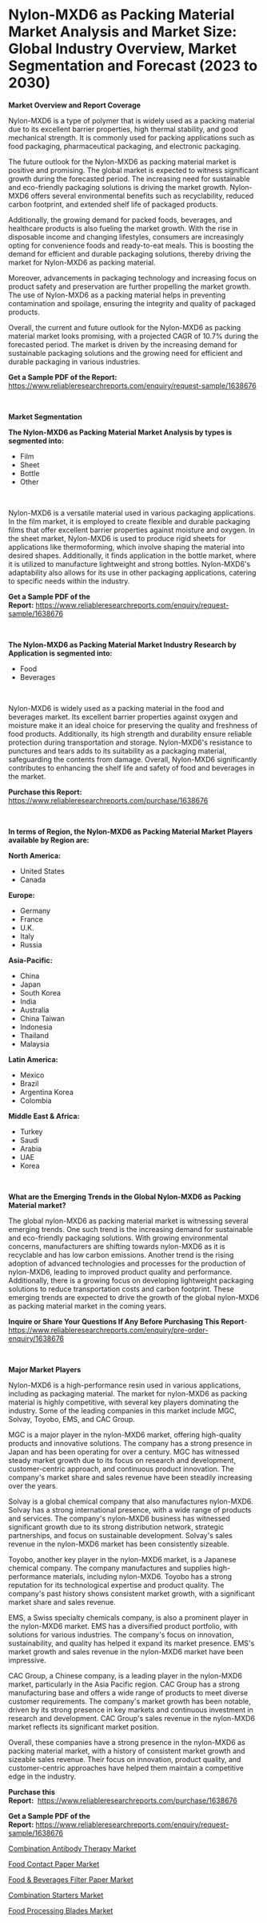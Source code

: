 <p><h1>Nylon-MXD6 as Packing Material Market Analysis and Market Size: Global Industry Overview, Market Segmentation and Forecast (2023 to 2030)</h1></p><p><strong>Market Overview and Report Coverage</strong></p>
<p><p>Nylon-MXD6 is a type of polymer that is widely used as a packing material due to its excellent barrier properties, high thermal stability, and good mechanical strength. It is commonly used for packing applications such as food packaging, pharmaceutical packaging, and electronic packaging.</p><p>The future outlook for the Nylon-MXD6 as packing material market is positive and promising. The global market is expected to witness significant growth during the forecasted period. The increasing need for sustainable and eco-friendly packaging solutions is driving the market growth. Nylon-MXD6 offers several environmental benefits such as recyclability, reduced carbon footprint, and extended shelf life of packaged products.</p><p>Additionally, the growing demand for packed foods, beverages, and healthcare products is also fueling the market growth. With the rise in disposable income and changing lifestyles, consumers are increasingly opting for convenience foods and ready-to-eat meals. This is boosting the demand for efficient and durable packaging solutions, thereby driving the market for Nylon-MXD6 as packing material.</p><p>Moreover, advancements in packaging technology and increasing focus on product safety and preservation are further propelling the market growth. The use of Nylon-MXD6 as a packing material helps in preventing contamination and spoilage, ensuring the integrity and quality of packaged products.</p><p>Overall, the current and future outlook for the Nylon-MXD6 as packing material market looks promising, with a projected CAGR of 10.7% during the forecasted period. The market is driven by the increasing demand for sustainable packaging solutions and the growing need for efficient and durable packaging in various industries.</p></p>
<p><strong>Get a Sample PDF of the Report:</strong> <a href="https://www.reliableresearchreports.com/enquiry/request-sample/1638676">https://www.reliableresearchreports.com/enquiry/request-sample/1638676</a></p>
<p>&nbsp;</p>
<p><strong>Market Segmentation</strong></p>
<p><strong>The Nylon-MXD6 as Packing Material Market Analysis by types is segmented into:</strong></p>
<p><ul><li>Film</li><li>Sheet</li><li>Bottle</li><li>Other</li></ul></p>
<p>&nbsp;</p>
<p><p>Nylon-MXD6 is a versatile material used in various packaging applications. In the film market, it is employed to create flexible and durable packaging films that offer excellent barrier properties against moisture and oxygen. In the sheet market, Nylon-MXD6 is used to produce rigid sheets for applications like thermoforming, which involve shaping the material into desired shapes. Additionally, it finds application in the bottle market, where it is utilized to manufacture lightweight and strong bottles. Nylon-MXD6's adaptability also allows for its use in other packaging applications, catering to specific needs within the industry.</p></p>
<p><strong>Get a Sample PDF of the Report:</strong>&nbsp;<a href="https://www.reliableresearchreports.com/enquiry/request-sample/1638676">https://www.reliableresearchreports.com/enquiry/request-sample/1638676</a></p>
<p>&nbsp;</p>
<p><strong>The Nylon-MXD6 as Packing Material Market Industry Research by Application is segmented into:</strong></p>
<p><ul><li>Food</li><li>Beverages</li></ul></p>
<p>&nbsp;</p>
<p><p>Nylon-MXD6 is widely used as a packing material in the food and beverages market. Its excellent barrier properties against oxygen and moisture make it an ideal choice for preserving the quality and freshness of food products. Additionally, its high strength and durability ensure reliable protection during transportation and storage. Nylon-MXD6's resistance to punctures and tears adds to its suitability as a packaging material, safeguarding the contents from damage. Overall, Nylon-MXD6 significantly contributes to enhancing the shelf life and safety of food and beverages in the market.</p></p>
<p><strong>Purchase this Report:</strong>&nbsp; <a href="https://www.reliableresearchreports.com/purchase/1638676">https://www.reliableresearchreports.com/purchase/1638676</a></p>
<p>&nbsp;</p>
<p><strong>In terms of Region, the Nylon-MXD6 as Packing Material Market Players available by Region are:</strong></p>
<p>
    <p> <strong> North America: </strong>
        <ul>
            <li>United States</li>
            <li>Canada</li>
        </ul>
        </p> 
    <p> <strong> Europe: </strong>
        <ul>
            <li>Germany</li>
            <li>France</li>
            <li>U.K.</li>
            <li>Italy</li>
            <li>Russia</li>
        </ul>
        </p> 
    <p> <strong> Asia-Pacific: </strong>
        <ul>
            <li>China</li>
            <li>Japan</li>
            <li>South Korea</li>
            <li>India</li>
            <li>Australia</li>
            <li>China Taiwan</li>
            <li>Indonesia</li>
            <li>Thailand</li>
            <li>Malaysia</li>
        </ul>
        </p> 
    <p> <strong> Latin America: </strong>
        <ul>
            <li>Mexico</li>
            <li>Brazil</li>
            <li>Argentina Korea</li>
            <li>Colombia</li>
        </ul>
        </p> 
    <p> <strong> Middle East & Africa: </strong>
        <ul>
            <li>Turkey</li>
            <li>Saudi</li>
            <li>Arabia</li>
            <li>UAE</li>
            <li>Korea</li>
        </ul>
    </p>
    </p>
<p>&nbsp;</p>
<p><strong>What are the Emerging Trends in the Global Nylon-MXD6 as Packing Material market?</strong></p>
<p><p>The global nylon-MXD6 as packing material market is witnessing several emerging trends. One such trend is the increasing demand for sustainable and eco-friendly packaging solutions. With growing environmental concerns, manufacturers are shifting towards nylon-MXD6 as it is recyclable and has low carbon emissions. Another trend is the rising adoption of advanced technologies and processes for the production of nylon-MXD6, leading to improved product quality and performance. Additionally, there is a growing focus on developing lightweight packaging solutions to reduce transportation costs and carbon footprint. These emerging trends are expected to drive the growth of the global nylon-MXD6 as packing material market in the coming years.</p></p>
<p><strong>Inquire or Share Your Questions If Any Before Purchasing This Report</strong>- <a href="https://www.reliableresearchreports.com/enquiry/pre-order-enquiry/1638676">https://www.reliableresearchreports.com/enquiry/pre-order-enquiry/1638676</a></p>
<p>&nbsp;</p>
<p><strong>Major Market Players</strong></p>
<p><p>Nylon-MXD6 is a high-performance resin used in various applications, including as packaging material. The market for nylon-MXD6 as packing material is highly competitive, with several key players dominating the industry. Some of the leading companies in this market include MGC, Solvay, Toyobo, EMS, and CAC Group.</p><p>MGC is a major player in the nylon-MXD6 market, offering high-quality products and innovative solutions. The company has a strong presence in Japan and has been operating for over a century. MGC has witnessed steady market growth due to its focus on research and development, customer-centric approach, and continuous product innovation. The company's market share and sales revenue have been steadily increasing over the years.</p><p>Solvay is a global chemical company that also manufactures nylon-MXD6. Solvay has a strong international presence, with a wide range of products and services. The company's nylon-MXD6 business has witnessed significant growth due to its strong distribution network, strategic partnerships, and focus on sustainable development. Solvay's sales revenue in the nylon-MXD6 market has been consistently sizeable.</p><p>Toyobo, another key player in the nylon-MXD6 market, is a Japanese chemical company. The company manufactures and supplies high-performance materials, including nylon-MXD6. Toyobo has a strong reputation for its technological expertise and product quality. The company's past history shows consistent market growth, with a significant market share and sales revenue.</p><p>EMS, a Swiss specialty chemicals company, is also a prominent player in the nylon-MXD6 market. EMS has a diversified product portfolio, with solutions for various industries. The company's focus on innovation, sustainability, and quality has helped it expand its market presence. EMS's market growth and sales revenue in the nylon-MXD6 market have been impressive.</p><p>CAC Group, a Chinese company, is a leading player in the nylon-MXD6 market, particularly in the Asia Pacific region. CAC Group has a strong manufacturing base and offers a wide range of products to meet diverse customer requirements. The company's market growth has been notable, driven by its strong presence in key markets and continuous investment in research and development. CAC Group's sales revenue in the nylon-MXD6 market reflects its significant market position.</p><p>Overall, these companies have a strong presence in the nylon-MXD6 as packing material market, with a history of consistent market growth and sizeable sales revenue. Their focus on innovation, product quality, and customer-centric approaches have helped them maintain a competitive edge in the industry.</p></p>
<p><strong>Purchase this Report:</strong>&nbsp;&nbsp;<a href="https://www.reliableresearchreports.com/purchase/1638676">https://www.reliableresearchreports.com/purchase/1638676</a></p>
<p></p>
<p><strong>Get a Sample PDF of the Report:</strong>&nbsp;<a href="https://www.reliableresearchreports.com/enquiry/request-sample/1638676">https://www.reliableresearchreports.com/enquiry/request-sample/1638676</a></p>
<p><p><a href="https://medium.com/@brayanborer/combination-antibody-therapy-market-size-growth-forecast-2023-2030-51e2ced25bfd">Combination Antibody Therapy Market</a></p><p><a href="https://www.linkedin.com/pulse/food-contact-paper-market-size-forecast-2023-2030-researchergo/">Food Contact Paper Market</a></p><p><a href="https://www.linkedin.com/pulse/food-beverages-filter-paper-market-size-forecast-2023-2030-mkt-gain-1c/">Food & Beverages Filter Paper Market</a></p><p><a href="https://medium.com/@sheetal.reportprime/combination-starters-market-size-growth-forecast-2023-2030-b5e784d2d4c8">Combination Starters Market</a></p><p><a href="https://www.linkedin.com/pulse/food-processing-blades-market-size-forecast-2023-2030-insight-hubb/">Food Processing Blades Market</a></p></p>